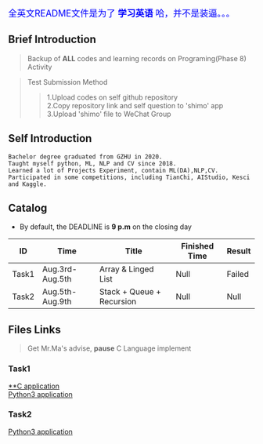 <font color=blue size=4>全英文README文件是为了 __学习英语__ 哈，并不是装逼。。。</font>  

## Brief Introduction
> Backup of __ALL__ codes and learning records on Programing(Phase 8) Activity 

> Test Submission Method  
>> 1.Upload codes on self github repository  
>> 2.Copy repository link and self question to 'shimo' app  
>> 3.Upload 'shimo' file to WeChat Group  

## Self Introduction
```
Bachelor degree graduated from GZHU in 2020.   
Taught myself python, ML, NLP and CV since 2018.  
Learned a lot of Projects Experiment, contain ML(DA),NLP,CV.  
Participated in some competitions, including TianChi, AIStudio, Kesci and Kaggle.  
```

## Catalog
- By default, the DEADLINE is __9 p.m__ on the closing day

| ID | Time | Title | Finished Time | Result |   
| --- | --- | --- | --- | --- |   
| Task1 | Aug.3rd-Aug.5th | Array & Linged List | Null | Failed |  
| Task2 | Aug.5th-Aug.9th | Stack + Queue + Recursion | Null | Null |  

## Files Links  
> Get Mr.Ma's advise, __pause__ C Language implement
### Task1
[**C application](./C/Task1)  
[Python3 application](./Python/Task1)  

### Task2
[Python3 application](./Python/Task2)  